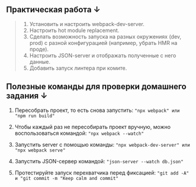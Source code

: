 ## Практическая работа ↓
>1. Установить и настроить webpack-dev-server.
>2. Настроить hot module replacement.
>3. Сделать возможность запуска на разных окружениях (dev, prod) c разной конфигурацией (например, убрать HMR на проде).
>4. Настроить JSON-server и отображать полученные с него данные.
>5. Добавить запуск линтера при комите.

## Полезные команды для проверки домашнего задания ↓
1. Пересобрать проект, то есть снова запустить:
        ```"npx webpack" или "npm run build"```

2. Чтобы каждый раз не пересобирать проект вручную, можно воспользоваться командой:
        ```"npx webpack --watch"```

3. Запустить server с помощью команды:
        ```"npx webpack-dev-server" или "npx webpack serve"```

4. Запустить JSON-сервер командой:
        ```"json-server --watch db.json"```

5. Протестируйте запуск перехватчика перед фиксацией:
        ```"git add -A" и "git commit -m "Keep calm and commit"```